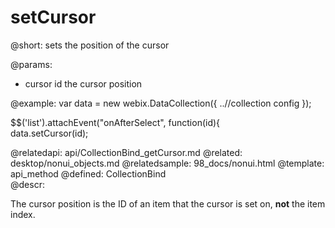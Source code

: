 setCursor
=============


@short:
	sets the position of the cursor

@params:
- cursor      id      the cursor position
	

@example:
var data = new webix.DataCollection({ 
		..//collection config
	});

$$('list').attachEvent("onAfterSelect", function(id){  
		data.setCursor(id); 

@relatedapi:
	api/CollectionBind_getCursor.md
@related:
	desktop/nonui_objects.md
@relatedsample:
	98_docs/nonui.html
@template:	api_method
@defined:	CollectionBind	
@descr:


The cursor position is the ID of an item that the cursor is set on, **not** the item index.